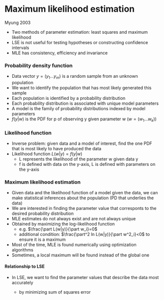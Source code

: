 # Maximum likelihood estimation

Myung 2003

- Two methods of parameter estimation: least squares and maximum likelihood
- LSE is not useful for testing hypotheses or constructing confidence intervals
- MLE has consistency, efficiency and invariance

### Probability density function

- Data vector $y = (y_1...y_m)$ is a random sample from an unknown population
- We want to identify the population that has most likely generated this sample
- Each population is identified by a probability distribution
- Each probability distribution is associated with unique model parameters
- A model is the family of probability distributions indexed by model parameters
- $f(y|w)$ is the PDF for p of observing y given parameter w ($w = (w_1...w_k)$)

### Likelihood function

- Inverse problem: given data and a model of interest, find the one PDF that is most likely to have produced the data
- Likelihood function $L(w|y)=f(y|w)$
  - L represents the likelihood of the parameter w given data y
  - f is defined with data on the y-axis, L is defined with parameters on the y-axis

### Maximum likelihood estimation

- Given data and the likelihood function of a model given the data, we can make statistical inferences about the population (PD that underlies the data)
- We are interested in finding the parameter value that corresponts to the desired probability distribution
- MLE estimates do not always exist and are not always unique
- Obtained by maximizing the log-likelihood function
  - e.g. $\frac{\part L(w|y)}{\part w_i}=0$
  - additional condition: $\frac{\part^2 ln L(w|y)}{\part w^2_i}<0$ to ensure it is a maximum
- Most of the time, MLE is found numerically using optimization algorithms
- Sometimes, a local maximum will be found instead of the global one

#### Relationship to LSE

- In LSE, we want to find the parameter values that describe the data most accurately

  - by minimizing sum of squares error

  

